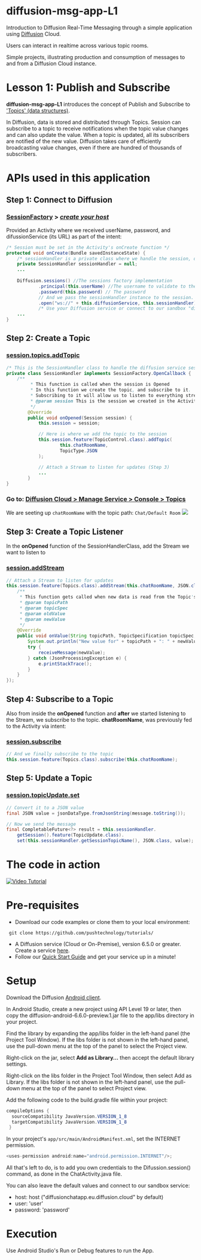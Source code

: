# diffusion-msg-app-L1

Introduction to Diffusion Real-Time Messaging through a simple application using [Diffusion](https://www.pushtechnology.com/product-overview) Cloud.

Users can interact in realtime across various topic rooms.

Simple projects, illustrating production and consumption of messages to and from a Diffusion Cloud instance.

# Lesson 1: Publish and Subscribe

**diffusion-msg-app-L1** introduces the concept of Publish and Subscribe to ['Topics' (data structures)](https://docs.pushtechnology.com/docs/6.5.1/manual/html/introduction/overview/topics_data.html).

In Diffusion, data is stored and distributed through Topics. Session can subscribe to a topic to receive notifications when the topic value changes and can also update the value. When a topic is updated, all its subscribers are notified of the new value. Diffusion takes care of efficiently broadcasting value changes, even if there are hundred of thousands of subscribers.

# APIs used in this application

## **Step 1: Connect to Diffusion**
### [SessionFactory](https://docs.pushtechnology.com/docs/6.6.0-preview.1/android/com/pushtechnology/diffusion/client/session/SessionFactory.html) > [*create your host*](https://management.ad.diffusion.cloud/)
Provided an Activity where we received userName, password, and difussionService (its URL) as part of the intent:
```java
/* Session must be set in the Activity's onCreate function */
protected void onCreate(Bundle savedInstanceState) {
	/* sessionHandler is a private class where we handle the session, described in the NEXT STEP */
    private SessionHandler sessionHandler = null;
	...
	
	Diffusion.sessions() //The sessions factory implementation
	        .principal(this.userName) //The username to validate to the service
	        .password(this.password) // The password
	        // And we pass the sessionHandler instance to the session.
	        .open("ws://" + this.diffusionService, this.sessionHandler); //This is the funtion that actually opens a connection to the server
	        /* Use your Diffusion service or connect to our sandbox "diffusionchatapp.eu.diffusion.cloud" */
    ...
}
```
## **Step 2: Create a Topic**
### [session.topics.addTopic](https://docs.pushtechnology.com/docs/6.6.0-preview.1/android/com/pushtechnology/diffusion/client/features/control/topics/TopicControl.html#addTopic-java.lang.String-com.pushtechnology.diffusion.client.topics.details.TopicType-)
```java
/* This is the SessionHandler class to handle the diffusion service session */
private class SessionHandler implements SessionFactory.OpenCallback {
	/**
         * This function is called when the session is Opened
         * In this function we create the topic, and subscribe to it.
         * Subscribing to it will allow us to listen to everything streamed into the Topic's channel
         * @param session This is the session we created in the Activity's constructor
         */
        @Override
        public void onOpened(Session session) {
        	this.session = session;

            // Here is where we add the topic to the session
            this.session.feature(TopicControl.class).addTopic(
                    this.chatRoomName,
                    TopicType.JSON
            );

            // Attach a Stream to listen for updates (Step 3)
            ...
        }
}
```
### Go to: [Diffusion Cloud > Manage Service > Console > Topics](https://management.ad.diffusion.cloud/#!/login)
We are seeting up `chatRoomName` with the topic path: `Chat/Default Room`
![](https://github.com/pushtechnology/tutorials/blob/master/messaging/diffusion-msg-app-L1/images/topics.png)

## **Step 3: Create a Topic Listener**
In the **onOpened** function of the SessionHandlerClass, add the Stream we want to listen to
### [session.addStream](https://docs.pushtechnology.com/docs/6.6.0-preview.1/android/com/pushtechnology/diffusion/client/features/Topics.html#addStream-java.lang.String-java.lang.Class-com.pushtechnology.diffusion.client.features.Topics.ValueStream-)
```java
// Attach a Stream to listen for updates
this.session.feature(Topics.class).addStream(this.chatRoomName, JSON.class, new Topics.ValueStream.Default<JSON>() {                
    /**
     * This function gets called when new data is read from the Topic's channel
     * @param topicPath
     * @param topicSpec
     * @param oldValue
     * @param newValue
     */
    @Override
    public void onValue(String topicPath, TopicSpecification topicSpec, JSON oldValue, JSON newValue) {
        System.out.println("New value for" + topicPath + ": " + newValue.toJsonString());
        try {
            receiveMessage(newValue);
        } catch (JsonProcessingException e) {
            e.printStackTrace();
        }
    }
});	
```
## **Step 4: Subscribe to a Topic**
Also from inside the **onOpened** function and **after** we started listening to the Stream, we subscribe to the topic. **chatRoomName**, was previously fed to the Activity via intent:
### [session.subscribe](https://docs.pushtechnology.com/docs/6.6.0-preview.1/android/com/pushtechnology/diffusion/client/features/control/topics/SubscriptionControl.html)
```java
// And we finally subscribe to the topic
this.session.feature(Topics.class).subscribe(this.chatRoomName);
```
## **Step 5: Update a Topic**
### [session.topicUpdate.set](https://docs.pushtechnology.com/docs/6.6.0-preview.1/android/com/pushtechnology/diffusion/client/features/TopicUpdate.html)
```java
// Convert it to a JSON value
final JSON value = jsonDataType.fromJsonString(message.toString());

// Now we send the message
final CompletableFuture<?> result = this.sessionHandler.
    getSession().feature(TopicUpdate.class).
    set(this.sessionHandler.getSessionTopicName(), JSON.class, value);
```
# The code in action
[![Video Tutorial](https://github.com/sebas-pushtechnology/diffusion-tutorials/blob/main/messaging/android/images/tutorial_l1.png)](https://youtu.be/tTx8q4oPx7E?t=336)

# Pre-requisites

*  Download our code examples or clone them to your local environment:
```
 git clone https://github.com/pushtechnology/tutorials/
```
* A Diffusion service (Cloud or On-Premise), version 6.5.0 or greater. Create a service [here](https://management.ad.diffusion.cloud/).
* Follow our [Quick Start Guide](https://docs.pushtechnology.com/quickstart/#diffusion-cloud-quick-start) and get your service up in a minute!

# Setup

Download the Diffusion [Android client](https://download.pushtechnology.com/clients/6.6.0-preview.1/android/diffusion-android-6.6.0-preview.1.jar).

In Android Studio, create a new project using API Level 19 or later, then copy the diffusion-android-6.6.0-preview.1.jar file to the app/libs directory in your project.

Find the library by expanding the app/libs folder in the left-hand panel (the Project Tool Window). If the libs folder is not shown in the left-hand panel, use the pull-down menu at the top of the panel to select the Project view.

Right-click on the jar, select **Add as Library...** then accept the default library settings.

Right-click on the libs folder in the Project Tool Window, then select Add as Library. If the libs folder is not shown in the left-hand panel, use the pull-down menu at the top of the panel to select Project view.

Add the following code to the build.gradle file within your project:

```java
compileOptions {
  sourceCompatibility JavaVersion.VERSION_1_8
  targetCompatibility JavaVersion.VERSION_1_8
 }
```

In your project's `app/src/main/AndroidManifest.xml`, set the INTERNET permission.

```java
<uses-permission android:name="android.permission.INTERNET"/>;
```

All that's left to do, is to add you own credentials to the Difussion.session() command, as done in the ChatActivity.java file.

You can also leave the default values and connect to our sandbox service:
* host: host ("diffusionchatapp.eu.diffusion.cloud" by default)
* user: 'user'
* password: 'password'

# Execution

Use Android Studio's Run or Debug features to run the App.

